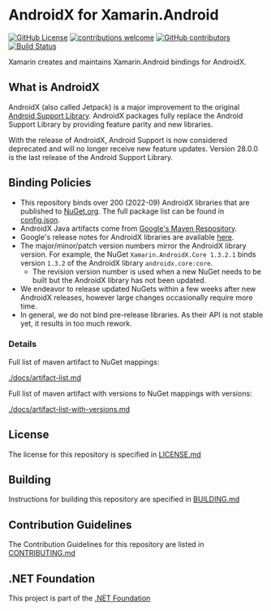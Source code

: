 # AndroidX for Xamarin.Android

[![GitHub License](https://img.shields.io/badge/license-MIT-lightgrey.svg)](https://github.com/xamarin/AndroidX/blob/master/LICENSE)
[![contributions welcome](https://img.shields.io/badge/contributions-welcome-brightgreen.svg?style=flat)](https://github.com/xamarin/AndroidX/issues)
[![GitHub contributors](https://img.shields.io/github/contributors/xamarin/AndroidX.svg)](https://github.com/xamarin/AndroidX/graphs/contributors)
[![Build Status](https://dev.azure.com/devdiv/DevDiv/_apis/build/status/Xamarin/Components/AndroidX?branchName=master)](https://dev.azure.com/devdiv/DevDiv/_build/latest?definitionId=12322&branchName=master)

Xamarin creates and maintains Xamarin.Android bindings for AndroidX.

## What is AndroidX

AndroidX (also called Jetpack) is a major improvement to the original [Android Support Library](https://github.com/xamarin/AndroidSupportComponents). AndroidX packages fully replace the Android Support Library by providing feature parity and new libraries.

With the release of AndroidX, Android Support is now considered deprecated and will no longer receive new feature updates. Version 28.0.0 is the last release of the Android Support Library.

## Binding Policies

- This repository binds over 200 (2022-09) AndroidX libraries that are published to [NuGet.org](https://nuget.org). The full 
  package list can be found in [config.json](config.json).
- AndroidX Java artifacts come from [Google's Maven Respository](https://maven.google.com/web/index.html#).
- Google's release notes for AndroidX libraries are available [here](https://developer.android.com/jetpack/androidx/versions/stable-channel).
- The major/minor/patch version numbers mirror the AndroidX library version. For example, the NuGet `Xamarin.AndroidX.Core 1.3.2.1` 
  binds version `1.3.2` of the AndroidX library `androidx.core:core`.
  - The revision version number is used when a new NuGet needs to be built but the AndroidX library has not been updated.
- We endeavor to release updated NuGets within a few weeks after new AndroidX releases, however large changes occasionally require 
  more time.
- In general, we do not bind pre-release libraries. As their API is not stable yet, it results in too much rework.

### Details

Full list of maven artifact to NuGet mappings:

[./docs/artifact-list.md](./docs/artifact-list.md)

Full list of maven artifact with versions to NuGet mappings with versions:

[./docs/artifact-list-with-versions.md](./docs/artifact-list-with-versions.md)

## License

The license for this repository is specified in [LICENSE.md](LICENSE.md)

## Building

Instructions for building this repository are specified in [BUILDING.md](BUILDING.md)


## Contribution Guidelines

The Contribution Guidelines for this repository are listed in [CONTRIBUTING.md](.github/CONTRIBUTING.md)

## .NET Foundation

This project is part of the [.NET Foundation](http://www.dotnetfoundation.org/projects)
